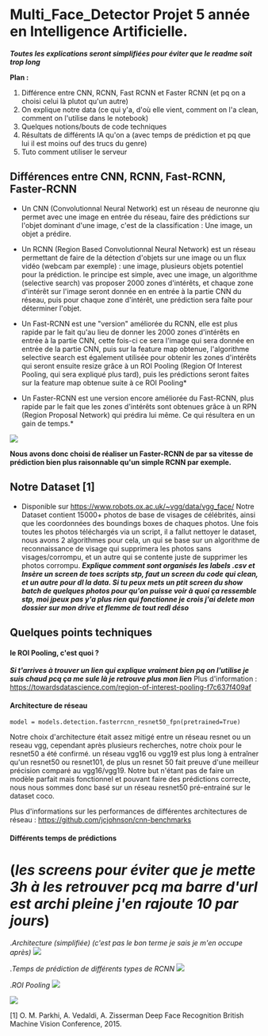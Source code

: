 # Multi_Face_Detector Projet 5 année en Intelligence Artificielle.
*__Toutes les explications seront simplifiées pour éviter que le readme soit trop long__*

**Plan :**
  1. Différence entre CNN, RCNN, Fast RCNN et Faster RCNN (et pq on a choisi celui là plutot qu'un autre)
  2. On explique notre data (ce qui y'a, d'où elle vient, comment on l'a clean, comment on l'utilise dans le notebook)
  3. Quelques notions/bouts de code techniques
  4. Résultats de différents IA qu'on a (avec temps de prédiction et pq que lui il est moins ouf des trucs du genre)
  5. Tuto comment utiliser le serveur

## Différences entre CNN, RCNN, Fast-RCNN, Faster-RCNN
* Un CNN (Convolutionnal Neural Network) est un réseau de neuronne qiu permet avec une image en entrée du réseau, faire des prédictions sur l'objet dominant d'une image, c'est de la classification : Une image, un objet a prédire.

* Un RCNN (Region Based Convolutionnal Neural Network) est un réseau permettant de faire de la détection d'objets sur une image ou un flux vidéo (webcam par exemple) : une image, plusieurs objets potentiel pour la prédiction. le principe est simple, avec une image, un algorithme (selective search) vas proposer 2000 zones d'intérêts, et chaque zone d'intérêt sur l'image seront donnée en en entrée à la partie CNN du réseau, puis pour chaque zone d'intérêt, une prédiction sera faîte pour déterminer l'objet.

* Un Fast-RCNN est une "version" améliorée du RCNN, elle est plus rapide par le fait qu'au lieu de donner les 2000 zones d'intérêts en entrée à la partie CNN, cette fois-ci ce sera l'image qui sera donnée en entrée de la partie CNN, puis sur la feature map obtenue, l'algorithme selective search est également utilisée pour obtenir les zones d'intérêts qui seront ensuite resize grâce à un ROI Pooling (Region Of Interest Pooling, qui sera expliqué plus tard), puis les prédictions seront faites sur la feature map obtenue suite à ce ROI Pooling*

* Un Faster-RCNN est une version encore améliorée du Fast-RCNN, plus rapide par le fait que les zones d'intérêts sont obtenues grâce à un RPN (Region Proposal Network) qui prédira lui même. Ce qui résultera en un gain de temps.*

![](https://i.ytimg.com/vi/v5bFVbQvFRk/maxresdefault.jpg)

__Nous avons donc choisi de réaliser un Faster-RCNN de par sa vitesse de prédiction bien plus raisonnable qu'un simple RCNN par exemple.__

## Notre Dataset [1]
* Disponible sur https://www.robots.ox.ac.uk/~vgg/data/vgg_face/ Notre Dataset contient 15000+ photos de base de visages de célébrités, ainsi que les coordonnées des boundings boxes de chaques photos. Une fois toutes les photos téléchargés via un script, il a fallut nettoyer le dataset, nous avons 2 algorithmes pour cela, un qui se base sur un algorithme de reconnaissance de visage qui supprimera les photos sans visages/corrompu, et un autre qui se contente juste de supprimer les photos corrompu. *__Explique comment sont organisés les labels .csv et Insère un screen de toes scripts stp, faut un screen du code qui clean, et un autre pour dl la data. Si tu peux mets un ptit screen du show batch de quelques photos pour qu'on puisse voir à quoi ça ressemble stp, moi jpeux pas y'a plus rien qui fonctionne je crois j'ai delete mon dossier sur mon drive et flemme de tout redl déso__*  

## Quelques points techniques
#### le ROI Pooling, c'est quoi ?
*__Si t'arrives à trouver un lien qui explique vraiment bien pq on l'utilise je suis chaud pcq ça me sule là je retrouve plus mon lien__*
Plus d'information : https://towardsdatascience.com/region-of-interest-pooling-f7c637f409af

#### Architecture de réseau
```
model = models.detection.fasterrcnn_resnet50_fpn(pretrained=True)
```
Notre choix d'architecture était assez mitigé entre un réseau resnet ou un reseau vgg, cependant après plusieurs recherches, notre choix pour le resnet50 a été confirmé. un réseau vgg16 ou vgg19 est plus long à entraîner qu'un resnet50 ou resnet101, de plus un resnet 50 fait preuve d'une meilleur précision comparé au vgg16/vgg19. Notre but n'étant pas de faire un modèle parfait mais fonctionnel et pouvant faire des prédictions correcte, nous nous sommes donc basé sur un réseau resnet50 pré-entrainé sur le dataset coco.

Plus d'informations sur les performances de différentes architectures de réseau : https://github.com/jcjohnson/cnn-benchmarks

#### Différents temps de prédictions

# (*les screens pour éviter que je mette 3h à les retrouver pcq ma barre d'url est archi pleine j'en rajoute 10 par jours*)
 .*Architecture (simplifiée) (c'est pas le bon terme je sais je m'en occupe après)*
![](https://miro.medium.com/max/875/1*pSnVmJCyQIRKHDPt3cfnXA.png)

 .*Temps de prédiction de différents types de RCNN*
![](https://miro.medium.com/max/875/1*4gGddZpKeNIPBoVxYECd5w.png)

 .*ROI Pooling*
![](https://deepsense.ai/wp-content/uploads/2017/02/roi_pooling-1.gif.pagespeed.ce.5V5mycIRNu.gif)

![](https://d2l.ai/_images/roi.svg)

[1] O. M. Parkhi, A. Vedaldi, A. Zisserman
Deep Face Recognition
British Machine Vision Conference, 2015.
